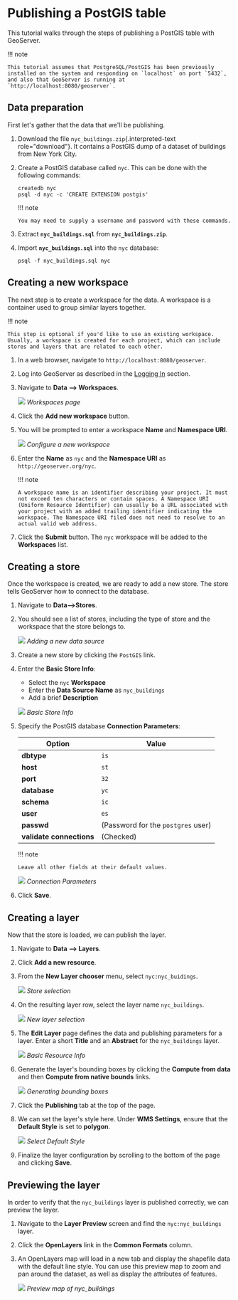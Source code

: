 # Publishing a PostGIS table

This tutorial walks through the steps of publishing a PostGIS table with GeoServer.

!!! note

    This tutorial assumes that PostgreSQL/PostGIS has been previously installed on the system and responding on `localhost` on port `5432`, and also that GeoServer is running at `http://localhost:8080/geoserver`.


## Data preparation

First let's gather that the data that we'll be publishing.

1.  Download the file `nyc_buildings.zip`{.interpreted-text role="download"}. It contains a PostGIS dump of a dataset of buildings from New York City.

2.  Create a PostGIS database called `nyc`. This can be done with the following commands:

    ``` console
    createdb nyc
    psql -d nyc -c 'CREATE EXTENSION postgis'
    ```

    !!! note

        You may need to supply a username and password with these commands.


3.  Extract **`nyc_buildings.sql`** from **`nyc_buildings.zip`**.

4.  Import **`nyc_buildings.sql`** into the `nyc` database:

    ``` console
    psql -f nyc_buildings.sql nyc
    ```

## Creating a new workspace

The next step is to create a workspace for the data. A workspace is a container used to group similar layers together.

!!! note

    This step is optional if you'd like to use an existing workspace. Usually, a workspace is created for each project, which can include stores and layers that are related to each other.


1.  In a web browser, navigate to `http://localhost:8080/geoserver`.

2.  Log into GeoServer as described in the [Logging In](../web-admin-quickstart/index.md#logging_in) section.

3.  Navigate to **Data --> Workspaces**.

    ![](../../data/webadmin/img/data_workspaces.png)
    *Workspaces page*

4.  Click the **Add new workspace** button.

5.  You will be prompted to enter a workspace **Name** and **Namespace URI**.

    ![](../shapefile-quickstart/new_workspace.png)
    *Configure a new workspace*

6.  Enter the **Name** as `nyc` and the **Namespace URI** as `http://geoserver.org/nyc`.

    !!! note

        A workspace name is an identifier describing your project. It must not exceed ten characters or contain spaces. A Namespace URI (Uniform Resource Identifier) can usually be a URL associated with your project with an added trailing identifier indicating the workspace. The Namespace URI filed does not need to resolve to an actual valid web address.


7.  Click the **Submit** button. The `nyc` workspace will be added to the **Workspaces** list.

## Creating a store

Once the workspace is created, we are ready to add a new store. The store tells GeoServer how to connect to the database.

1.  Navigate to **Data-->Stores**.

2.  You should see a list of stores, including the type of store and the workspace that the store belongs to.

    ![](datastores.png)
    *Adding a new data source*

3.  Create a new store by clicking the `PostGIS` link.

4.  Enter the **Basic Store Info**:

    -   Select the `nyc` **Workspace**
    -   Enter the **Data Source Name** as `nyc_buildings`
    -   Add a brief **Description**

    ![](basicStore.png)
    *Basic Store Info*

5.  Specify the PostGIS database **Connection Parameters**:

    | Option                   | Value                              |
    |--------------------------|------------------------------------|
    | **dbtype**               | `is`                               |
    | **host**                 | `st`                               |
    | **port**                 | `32`                               |
    | **database**             | `yc`                               |
    | **schema**               | `ic`                               |
    | **user**                 | `es`                               |
    | **passwd**               | (Password for the `postgres` user) |
    | **validate connections** | (Checked)                          |

    !!! note

        Leave all other fields at their default values.


    ![](connectionParameters.png)
    *Connection Parameters*

6.  Click **Save**.

## Creating a layer

Now that the store is loaded, we can publish the layer.

1.  Navigate to **Data --> Layers**.

2.  Click **Add a new resource**.

3.  From the **New Layer chooser** menu, select `nyc:nyc_buidings`.

    ![](newlayerchooser.png)
    *Store selection*

4.  On the resulting layer row, select the layer name `nyc_buildings`.

    ![](layerrow.png)
    *New layer selection*

5.  The **Edit Layer** page defines the data and publishing parameters for a layer. Enter a short **Title** and an **Abstract** for the `nyc_buildings` layer.

    ![](basicInfo.png)
    *Basic Resource Info*

6.  Generate the layer's bounding boxes by clicking the **Compute from data** and then **Compute from native bounds** links.

    ![](boundingbox.png)
    *Generating bounding boxes*

7.  Click the **Publishing** tab at the top of the page.

8.  We can set the layer's style here. Under **WMS Settings**, ensure that the **Default Style** is set to **polygon**.

    ![](style.png)
    *Select Default Style*

9.  Finalize the layer configuration by scrolling to the bottom of the page and clicking **Save**.

## Previewing the layer

In order to verify that the `nyc_buildings` layer is published correctly, we can preview the layer.

1.  Navigate to the **Layer Preview** screen and find the `nyc:nyc_buildings` layer.

2.  Click the **OpenLayers** link in the **Common Formats** column.

3.  An OpenLayers map will load in a new tab and display the shapefile data with the default line style. You can use this preview map to zoom and pan around the dataset, as well as display the attributes of features.

    ![](openlayers.png)
    *Preview map of nyc_buildings*
